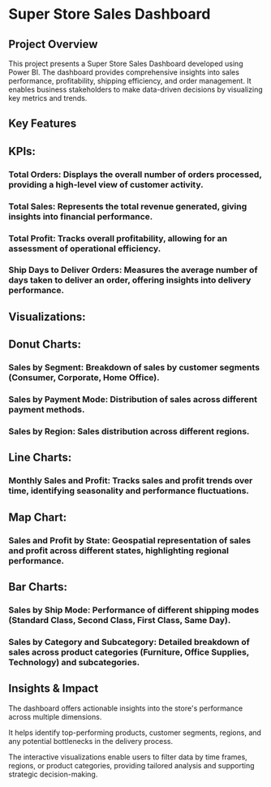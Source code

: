 # Super Store Sales Dashboard

## Project Overview

This project presents a Super Store Sales Dashboard developed using Power BI. The dashboard provides comprehensive insights into sales performance, profitability, shipping efficiency, and order management. It enables business stakeholders to make data-driven decisions by visualizing key metrics and trends.

## Key Features
## KPIs:

### Total Orders: Displays the overall number of orders processed, providing a high-level view of customer activity.

### Total Sales: Represents the total revenue generated, giving insights into financial performance.

### Total Profit: Tracks overall profitability, allowing for an assessment of operational efficiency.

### Ship Days to Deliver Orders: Measures the average number of days taken to deliver an order, offering insights into delivery performance.

## Visualizations:

## Donut Charts:

### Sales by Segment: Breakdown of sales by customer segments (Consumer, Corporate, Home Office).

### Sales by Payment Mode: Distribution of sales across different payment methods.

### Sales by Region: Sales distribution across different regions.

## Line Charts:

### Monthly Sales and Profit: Tracks sales and profit trends over time, identifying seasonality and performance fluctuations.
## Map Chart:

### Sales and Profit by State: Geospatial representation of sales and profit across different states, highlighting regional performance.

## Bar Charts:

### Sales by Ship Mode: Performance of different shipping modes (Standard Class, Second Class, First Class, Same Day).

### Sales by Category and Subcategory: Detailed breakdown of sales across product categories (Furniture, Office Supplies, Technology) and subcategories.

## Insights & Impact
The dashboard offers actionable insights into the store's performance across multiple dimensions.

It helps identify top-performing products, customer segments, regions, and any potential bottlenecks in the delivery process. 

The interactive visualizations enable users to filter data by time frames, regions, or product categories, providing tailored analysis and supporting strategic decision-making.
